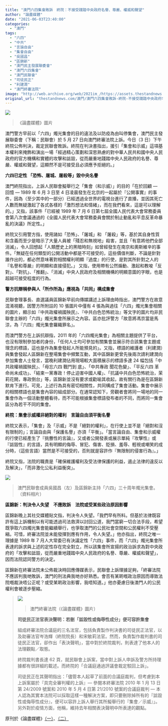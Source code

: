 ```yaml
---
title: "澳門六四集會敗訴　終院：不接受踐踏中央政府名譽、尊嚴、權威和聲望"
author: "論盡媒體"
date: "2021-06-03T23:40:00"
categories:
  - "澳門"
tags:
  - "六四"
  - "中共"
  - "言論自由"
  - "集會自由"
  - "吳國昌"
  - "區錦新"
  - "澳門民主發展聯委會"
  - "澳門六四集會"
  - "澳門民聯會"
  - "司徒民正"
  - "利建潤"
  - "澳門終審法院"
image: "http://web.archive.org/web/2021im_/https://assets.thestandnews.com/media/photos/0_dtdDI.jpg"
original_url: "thestandnews.com/澳門/澳門六四集會敗訴-終院-不接受踐踏中央政府名譽-尊嚴-權威和聲望"
---
```

![](http://web.archive.org/web/2021im_/https://assets.thestandnews.com/media/photos/0_dtdDI.jpg)
> 《論盡媒體》圖片

澳門警方早前以「六四」燭光集會的目的違法及以防疫為由叫停集會，澳門民主發展聯委會（下稱：民聯會）於 5 月 27 日向澳門終審法院上訴。今日（3 日）下午終院公佈判決，裁定民聯會敗訴。終院在判決書指出，援引「集會和示威」這項基本權利來掩飾和演出一場「經過精心策劃和深思熟慮的對中華人民共和國中央人民政府的官方機構和實體的攻擊和詆毀，從而嚴重地踐踏中央人民政府的名譽、尊嚴、權威和聲望，這顯然不是可接受且必須應予拒絕的。」

**六四已定性 「恐怖、屠城、屠殺等」毀中央名譽**

澳門終院指出，上訴人民聯會擬舉行之「集會（和示威）」的目的「在於回顧 — 回憶 — 1989 年 6 月 3 日至 4 日凌晨發生在北京的一起屬於『公開事實』的事件，因為（至少其中的一部分）已經透過全世界的電視台進行了直播，並因其死亡人數而無疑激起了各式各樣的「激烈想法和情緒」，而在我們看來，這是可以理解的。」又指，該事件「已經被 1989 年 7 月 6 日第七屆全國人民代表大會常務委員會第八次會議通過的《全國人民代表大會常務委員會關於制止動亂和平息反革命暴亂的決議》所定性。」

終院又引用警方指，使用諸如「恐怖」、「屠城」和 「屠殺」等，基於其自身性質和含義而至少是暗示了大量人員被「殘忍和無視地」殺害，並且「有意將他們全部消滅」，令人回想起「人類歷史上的黑暗時刻」如曾經發生在南京和奧斯維辛的事件。「無疑在任何類型的公開活動中都是不可接受的，這些價值判斷，不論是針對誰作出的，都必然意味著對相關權利明顯『過度』的行使，是對其所針對之人的『名譽和尊嚴』的明顯和直接侵犯。」 又指，使用帶有公然煽動、激起和教唆「反對」、「對抗」、「推翻」、「消滅」中央人民政府及相關機構的明顯意圖的字眼，也是超越可接受程度的行為。

**警方抗辯稱參與人「所作所為」應視為「共同」構成集會**

民聯會理事長、直選議員區錦新早前向傳媒講述上訴理由時指出，澳門警方在故意混淆視聽，因警方所附註的 10 張圖片中僅有 4 張為與過往「六四」燭光集會相關的圖片，顯示如『中共政權禍國殃民』、『中共白色恐怖統治』等文字的圖片均非民聯會主辦的「六四」燭光集會所展示之內容。區亦批評警方「故意將馮京當是馬涼，為『六四』燭光集會羅織罪名」。

而澳門警方在上訴抗辯指，2011 年的「六四燭光集會」為相關主題提供了平台，也沒有限制參加者的身份，「任何人士均可參加有關集會並展示符合該集會主題或理念的標語，這也是作為集會發起人所能預見的」。又指，標語的維護者（利建潤）與集會發起人區錦新在整場集會中頻繁互動，其中區錦新更曾先後兩次請利建潤向參加集會人士發言，當晚利建潤佔用現場較大面積展示的標語多達 24 幅包括「中共政權禍國殃民」、「毋忘六四 戰鬥到 底」、「中共專政 聞花色變」、「平反六四 革命尚未成功」、「結束一黨專政！停止迫害中國人權」、「抗議中共白色恐怖統治，茉莉花開，專政倒台」等，區錦新並沒有要求或勸喻其收起，故有關行為是在區錦新默肯下進行。可見，上述行為具有密切相關性，共同構成了集會活動。集會中展示的相關標語也是集會內容的組成部分。在通常認知下，旁觀者會將同一場地的同一集會作為一個活動整體看待，而不可能根據集會標語發布者的不同，而將同一集會區分為若干不同的集會。

**終院：集會示威權非絕對的權利　言論自由須平衡名譽**

終院又表示，「集會」及「示威」不是「絕對的權利」，在行使上並不是「絕對和沒有限制的」；言論自由與「保護名譽」亦須「平衡」。「當言論自由、集會和示威權的行使已經產生了『挑釁性的言論』，又或者公開發表或展示單純『攻擊性』或『詆毀性』的言語，具有明顯的侮辱、冒犯、傷害、貶損、羞辱、輕視或嘲笑的成分時，（這些言語）當然是不可接受的，否則就是容許作『無限制的侵害行為』。」

終院又指，法院的職責是「確保維護權利及受法律保護的利益，遏止法律的違反以及解決」，「而非激化公私利益衡突」。

![](http://web.archive.org/web/2021im_/https://assets.thestandnews.com/media/photos/0_QDS6C.jpg)
> 澳門民聯會成員吳國昌（左）及區錦新主持「六四」三十周年燭光集會。（資料相片）

**區錦新：判決令人失望　不應敗訴　法院或受某些政治原因影響**

區錦新晚上其社交媒體貼文指，判決令人失望。「我們早有所料。但基於法律既容許有這上訴機制以有可能透過司法救濟以討回公道，我門當窮一切合法手段，希望既爭取六四燭光集會能繼續舉行，也爭取澳門的公民社會空間和公民權利不受壓縮。可惜，終審法院並未能發揮到應有作用，令人失望。」他亦指出，終院之唯一理據是 1989 年 7 月人大常委已有決議定性「六四」事件，而「六四」燭光集會所表達的訴求與上述的定性存在完全對立，所以該集會所宣揚的政治訴求為對中央政府的「攻擊和詆毀，從而嚴重地踐踏中央人民政府的名譽、尊嚴、權威和聲望」，因而法院認同警方的決定。

區錦新在終審法院未公佈裁決時回應傳媒表示，民聯會上訴理據足夠，「終審法院不應該判我哋敗訴，澳門的刑法典我哋亦好熟悉。會否有某啲嘅政治原因而導致法院嘅裁決唔公正呢？或受某啲政治影響，我唔知道。」他亦憂慮日後澳門人的公民權利會被逐步壓縮。

> ![](http://web.archive.org/web/2021im_/https://assets.thestandnews.com/media/photos/0_XP99M.jpg)
> > 澳門終審法院（《論盡媒體》圖片）
> 
> **司徒民正法官表決聲明：若刪「詆毀性或侮辱性成分」便可容許集會**
> 
> 組成終審法院合議庭的三名法官，包括負責製作判決書的司徒民正法官，以及助審法官岑浩輝（終院院長）和宋敏莉法官。然而，負責製作裁判書的司徒民正法官，卻作出「表決聲明」，當中對於終院裁判，則表達了他本人的法理觀點／取態。
> 
> 終院裁判書長達 62 頁，就民聯會上訴案，當中對上訴人申訴及警方所持理據都有很詳細的載述。而終院的「合議庭通過評議會裁定駁回上訴」。
> 
> 司徒民正在其聲明指出：「儘管本人起草了前面的合議庭裁判，但考慮到本上訴案屬於『具完全審判權的上訴』— 參閱本終審法院 2010 年 1 月 13 日第 24/2009 號案和 2010 年 5 月 4 日第 21/2010 號案的合議庭裁判 — 本人認為其實本法院可以採取這樣一種解決方案，即只要刪除掉所有的『詆毀性或侮辱性成分』，便可以容許上訴人舉行其所擬舉行的『集會／示威』」。另外對於疫情方面，他稱，維持去年相關表決聲明中所表達的觀點。

原刊於《論盡媒體》[（一）](http://web.archive.org/web/20211229132556/http://aamacau.com/2021/06/03/%E3%80%8C%E5%85%AD%E5%9B%9B%E3%80%8D%E9%9B%86%E6%9C%83%E6%95%97%E8%A8%B4-%E7%B5%82%E9%99%A2%EF%BC%9A%E4%B8%8D%E6%8E%A5%E5%8F%97%E8%B8%90%E8%B8%8F%E4%B8%AD%E5%A4%AE%E6%94%BF%E5%BA%9C%E5%90%8D%E8%AD%BD/)、[（二）](http://web.archive.org/web/20211229132556/https://aamacau.com/2021/06/03/%e5%8f%b8%e5%be%92%e6%b0%91%e6%ad%a3%e6%b3%95%e5%ae%98%e8%a1%a8%e6%b1%ba%e8%81%b2%e6%98%8e%ef%bc%9a%e8%8b%a5%e5%88%aa%e3%80%8c%e8%a9%86%e6%af%80%e6%80%a7%e6%88%96%e4%be%ae%e8%be%b1%e6%80%a7%e6%88%90/)